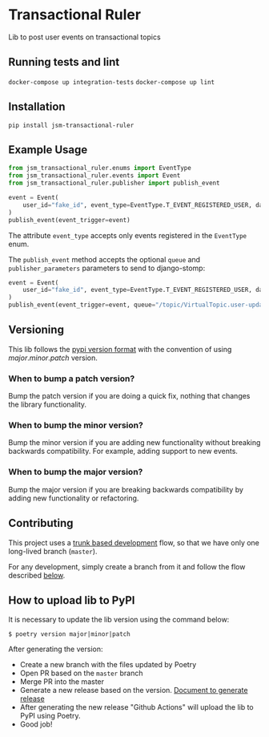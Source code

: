 # Transactional Ruler

Lib to post user events on transactional topics

## Running tests and lint

`docker-compose up integration-tests`
`docker-compose up lint`

## Installation

`pip install jsm-transactional-ruler`

## Example Usage

```python
from jsm_transactional_ruler.enums import EventType
from jsm_transactional_ruler.events import Event
from jsm_transactional_ruler.publisher import publish_event

event = Event(
    user_id="fake_id", event_type=EventType.T_EVENT_REGISTERED_USER, data={"email": "teste@juntossomosmais.com.br"}
)
publish_event(event_trigger=event)
```

The attribute `event_type` accepts only events registered in the `EventType` enum.

The `publish_event` method accepts the optional `queue` and `publisher_parameters` parameters to send to django-stomp:


```python
event = Event(
    user_id="fake_id", event_type=EventType.T_EVENT_REGISTERED_USER, data={"email": "teste@juntossomosmais.com.br"}
)
publish_event(event_trigger=event, queue="/topic/VirtualTopic.user-update-transactions", persistent=False)
```

## Versioning
This lib follows the [pypi version format](https://www.python.org/dev/peps/pep-0440/) with the convention of using 
_major_._minor_._patch_ version.

### When to bump a patch version?
Bump the patch version if you are doing a quick fix, nothing that changes the library functionality.

### When to bump the minor version?
Bump the minor version if you are adding new functionality without breaking backwards compatibility. For example, 
adding support to new events.

### When to bump the major version?
Bump the major version if you are breaking backwards compatibility by adding new functionality or refactoring.

## Contributing

This project uses a [trunk based development](https://trunkbaseddevelopment.com/) flow, so that we have only one long-lived branch (`master`).

For any development, simply create a branch from it and follow the flow described [below](#how-to-upload-lib-to-pypi).

## How to upload lib to PyPI

It is necessary to update the lib version using the command below:

```shell
$ poetry version major|minor|patch
```

After generating the version:
* Create a new branch with the files updated by Poetry
* Open PR based on the `master` branch
* Merge PR into the master
* Generate a new release based on the version. [Document to generate release](https://docs.github.com/en/enterprise/2.13/user/articles/creating-releases)
* After generating the new release "Github Actions" will upload the lib to PyPI using Poetry.
* Good job!